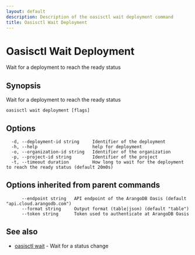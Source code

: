 ```yaml
---
layout: default
description: Description of the oasisctl wait deployment command
title: Oasisctl Wait Deployment
---
```

# Oasisctl Wait Deployment

Wait for a deployment to reach the ready status

## Synopsis

Wait for a deployment to reach the ready status

```
oasisctl wait deployment [flags]
```

## Options

```
  -d, --deployment-id string     Identifier of the deployment
  -h, --help                     help for deployment
  -o, --organization-id string   Identifier of the organization
  -p, --project-id string        Identifier of the project
  -t, --timeout duration         How long to wait for the deployment to reach the ready status (default 20m0s)
```

## Options inherited from parent commands

```
      --endpoint string   API endpoint of the ArangoDB Oasis (default "api.cloud.arangodb.com")
      --format string     Output format (table|json) (default "table")
      --token string      Token used to authenticate at ArangoDB Oasis
```

## See also

* [oasisctl wait](oasisctl_wait.md)	 - Wait for a status change

